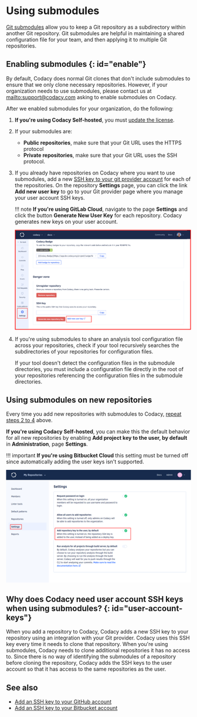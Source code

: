 # Using submodules

[Git submodules](https://git-scm.com/book/en/v2/Git-Tools-Submodules) allow you to keep a Git repository as a subdirectory within another Git repository. Git submodules are helpful in maintaining a shared configuration file for your team, and then applying it to multiple Git repositories.

## Enabling submodules {: id="enable"}

By default, Codacy does normal Git clones that don't include submodules to ensure that we only clone necessary repositories. However, if your organization needs to use submodules, please contact us at <mailto:support@codacy.com> asking to enable submodules on Codacy.

After we enabled submodules for your organization, do the following:

1.  **If you're using Codacy Self-hosted**, you must [update the license](../chart/maintenance/license.md).

1.  If your submodules are:

    -   **Public repositories**, make sure that your Git URL uses the HTTPS protocol
    -   **Private repositories**, make sure that your Git URL uses the SSH protocol.

1.  If you already have repositories on Codacy where you want to use submodules, add a new [SSH key to your git provider account](#user-account-keys) for each of the repositories. On the repository **Settings** page, you can click the link **Add new user key** to go to your Git provider page where you manage your user account SSH keys.

    !!! note
        **If you're using GitLab Cloud**, navigate to the page **Settings** and click the button **Generate New User Key** for each repository. Codacy generates new keys on your user account.

    ![Generate new user key](images/using-submodules-generate-new-user-key.png)

1.  If you're using submodules to share an analysis tool configuration file across your repositories, check if your tool recursively searches the subdirectories of your repositories for configuration files.

    If your tool doesn't detect the configuration files in the submodule directories, you must include a configuration file directly in the root of your repositories referencing the configuration files in the submodule directories.

## Using submodules on new repositories

Every time you add new repositories with submodules to Codacy, [repeat steps 2 to 4](#enable) above.

**If you're using Codacy Self-hosted**, you can make this the default behavior for all new repositories by enabling **Add project key to the user, by default** in **Administration**, page **Settings**.

!!! important
    **If you're using Bitbucket Cloud** this setting must be turned off since automatically adding the user keys isn't supported.

![Add project key to the user by default](images/using-submodules-default-add-user-key.png)

## Why does Codacy need user account SSH keys when using submodules? {: id="user-account-keys"}

When you add a repository to Codacy, Codacy adds a new SSH key to your repository using an integration with your Git provider. Codacy uses this SSH key every time it needs to clone that repository. When you're using submodules, Codacy needs to clone additional repositories it has no access to. Since there is no way of identifying the submodules of a repository before cloning the repository, Codacy adds the SSH keys to the user account so that it has access to the same repositories as the user.

## See also

-   [Add an SSH key to your GitHub account](https://docs.github.com/en/authentication/connecting-to-github-with-ssh/generating-a-new-ssh-key-and-adding-it-to-the-ssh-agent)
-   [Add an SSH key to your Bitbucket account](https://support.atlassian.com/bitbucket-cloud/docs/configure-ssh-and-two-step-verification/)

